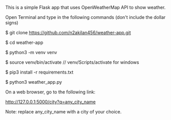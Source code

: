 This is a simple Flask app that uses OpenWeatherMap API to show weather.

Open Terminal and type in the following commands (don't include the dollar signs)

$ git clone https://github.com/n2akilan456/weather-app.git

$ cd weather-app

$ python3 -m venv venv

$ source venv/bin/activate // venv/Scripts/activate for windows

$ pip3 install -r requirements.txt

$ python3 weather_app.py

On a web browser, go to the following link:

http://127.0.0.1:5000/city?q=any_city_name

Note: replace any_city_name with a city of your choice.
